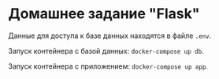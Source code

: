# Домашнее задание "Flask"

Данные для доступа к базе данных находятся в файле ```.env```.

Запуск контейнера с базой данных: ```docker-compose up db```.

Запуск контейнера с приложением: ```docker-compose up app```.
